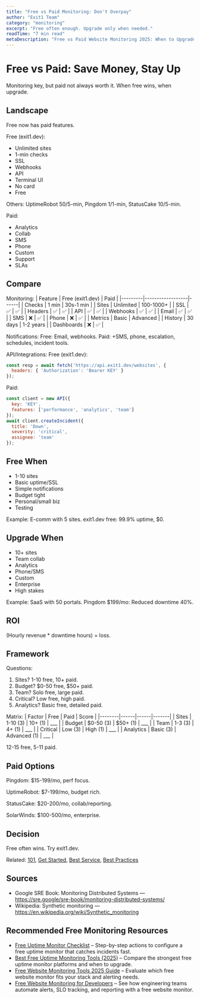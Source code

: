 ```yaml
---
title: "Free vs Paid Monitoring: Don't Overpay"
author: "Exit1 Team"
category: "monitoring"
excerpt: "Free often enough. Upgrade only when needed."
readTime: "7 min read"
metaDescription: "Free vs Paid Website Monitoring 2025: When to Upgrade and Save Money - Compare free vs premium monitoring tools, learn when to upgrade, and avoid overpaying for basic features."
---
```


# Free vs Paid: Save Money, Stay Up

Monitoring key, but paid not always worth it. When free wins, when upgrade.

## Landscape

Free now has paid features.

Free (exit1.dev):
- Unlimited sites
- 1-min checks
- SSL
- Webhooks
- API
- Terminal UI
- No card
- Free

Others: UptimeRobot 50/5-min, Pingdom 1/1-min, StatusCake 10/5-min.

Paid:
- Analytics
- Collab
- SMS
- Phone
- Custom
- Support
- SLAs

## Compare

Monitoring:
| Feature | Free (exit1.dev) | Paid |
|---------|------------------|------|
| Checks | 1 min | 30s-1 min |
| Sites | Unlimited | 100-1000+ |
| SSL | ✅ | ✅ |
| Headers | ✅ | ✅ |
| API | ✅ | ✅ |
| Webhooks | ✅ | ✅ |
| Email | ✅ | ✅ |
| SMS | ❌ | ✅ |
| Phone | ❌ | ✅ |
| Metrics | Basic | Advanced |
| History | 30 days | 1-2 years |
| Dashboards | ❌ | ✅ |

Notifications:
Free: Email, webhooks.
Paid: +SMS, phone, escalation, schedules, incident tools.

API/Integrations:
Free (exit1.dev):
```javascript
const resp = await fetch('https://api.exit1.dev/websites', {
  headers: { 'Authorization': 'Bearer KEY' }
});
```

Paid:
```javascript
const client = new API({
  key: 'KEY',
  features: ['performance', 'analytics', 'team']
});
await client.createIncident({
  title: 'Down',
  severity: 'critical',
  assignee: 'team'
});
```

## Free When

- 1-10 sites
- Basic uptime/SSL
- Simple notifications
- Budget tight
- Personal/small biz
- Testing

Example: E-comm with 5 sites. exit1.dev free: 99.9% uptime, $0.

## Upgrade When

- 10+ sites
- Team collab
- Analytics
- Phone/SMS
- Custom
- Enterprise
- High stakes

Example: SaaS with 50 portals. Pingdom $199/mo: Reduced downtime 40%.

## ROI

(Hourly revenue * downtime hours) = loss.

## Framework

Questions:
1. Sites? 1-10 free, 10+ paid.
2. Budget? $0-50 free, $50+ paid.
3. Team? Solo free, large paid.
4. Critical? Low free, high paid.
5. Analytics? Basic free, detailed paid.

Matrix:
| Factor | Free | Paid | Score |
|--------|------|------|-------|
| Sites | 1-10 (3) | 10+ (1) | ___ |
| Budget | $0-50 (3) | $50+ (1) | ___ |
| Team | 1-3 (3) | 4+ (1) | ___ |
| Critical | Low (3) | High (1) | ___ |
| Analytics | Basic (3) | Advanced (1) | ___ |

12-15 free, 5-11 paid.

## Paid Options

Pingdom: $15-199/mo, perf focus.

UptimeRobot: $7-199/mo, budget rich.

StatusCake: $20-200/mo, collab/reporting.

SolarWinds: $100-500/mo, enterprise.

## Decision

Free often wins. Try exit1.dev.

Related: [101](/blog/website-monitoring-101), [Get Started](/blog/get-started), [Best Service](/blog/best-website-monitoring-service-2025), [Best Practices](/blog/website-monitoring-best-practices-2025) 

## Sources

- Google SRE Book: Monitoring Distributed Systems — https://sre.google/sre-book/monitoring-distributed-systems/
- Wikipedia: Synthetic monitoring — https://en.wikipedia.org/wiki/Synthetic_monitoring

## Recommended Free Monitoring Resources

- [Free Uptime Monitor Checklist](/blog/free-uptime-monitor-checklist) – Step-by-step actions to configure a free uptime monitor that catches incidents fast.
- [Best Free Uptime Monitoring Tools (2025)](/blog/best-free-uptime-monitoring-tools) – Compare the strongest free uptime monitor platforms and when to upgrade.
- [Free Website Monitoring Tools 2025 Guide](/blog/free-website-monitoring-tools-2025) – Evaluate which free website monitor fits your stack and alerting needs.
- [Free Website Monitoring for Developers](/blog/free-website-monitoring-for-developers) – See how engineering teams automate alerts, SLO tracking, and reporting with a free website monitor.

